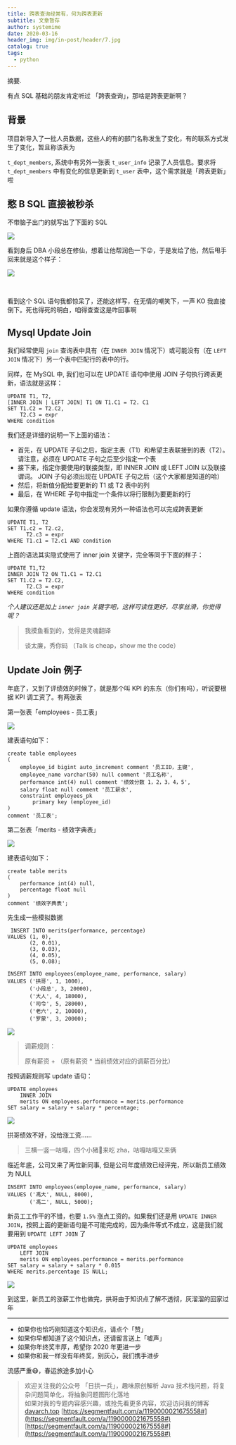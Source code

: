```yaml
---
title: 跨表查询经常有，何为跨表更新
subtitle: 文章暂存
author: systemime
date: 2020-03-16
header_img: img/in-post/header/7.jpg
catalog: true
tags:
  - python
---
```

摘要.

<!-- more -->
有点 SQL 基础的朋友肯定听过 「跨表查询」，那啥是跨表更新啊？

## 背景

项目新导入了一批人员数据，这些人的有的部门名称发生了变化，有的联系方式发生了变化，暂且称该表为

`t_dept_members`, 系统中有另外一张表 `t_user_info` 记录了人员信息。要求将 `t_dept_members` 中有变化的信息更新到 `t_user` 表中，这个需求就是「跨表更新」啦

## 憨 B SQL 直接被秒杀

不带脑子出门的就写出了下面的 SQL

![](https://image-static.segmentfault.com/215/783/2157832158-5e376df158c3c_articlex)

看到身后 DBA 小段总在修仙，想着让他帮润色一下😜，于是发给了他，然后甩手回来就是这个样子：

![](https://image-static.segmentfault.com/353/299/3532997857-5e376df214033_articlex)

​

看到这个 SQL 语句我都惊呆了，还能这样写，在无情的嘲笑下，一声 KO 我直接倒下。死也得死的明白，咱得查查这是咋回事啊

## Mysql Update Join

我们经常使用 `join` 查询表中具有（在 `INNER JOIN` 情况下）或可能没有（在 `LEFT JOIN` 情况下）另一个表中匹配行的表中的行。

同样，在 MySQL 中, 我们也可以在 UPDATE 语句中使用 JOIN 子句执行跨表更新，语法就是这样：

    UPDATE T1, T2,
    [INNER JOIN | LEFT JOIN] T1 ON T1.C1 = T2. C1
    SET T1.C2 = T2.C2,
        T2.C3 = expr
    WHERE condition

我们还是详细的说明一下上面的语法：

-   首先，在 UPDATE 子句之后，指定主表（T1）和希望主表联接到的表（T2）。请注意，必须在 UPDATE 子句之后至少指定一个表
-   接下来，指定你要使用的联接类型，即 INNER JOIN 或 LEFT JOIN 以及联接谓词。 JOIN 子句必须出现在 UPDATE 子句之后（这个大家都是知道的哈）
-   然后，将新值分配给要更新的 T1 或 T2 表中的列
-   最后，在 WHERE 子句中指定一个条件以将行限制为要更新的行

如果你遵循 update 语法，你会发现有另外一种语法也可以完成跨表更新

    UPDATE T1, T2
    SET T1.c2 = T2.c2,
          T2.c3 = expr
    WHERE T1.c1 = T2.c1 AND condition

上面的语法其实隐式使用了 inner join 关键字，完全等同于下面的样子：

    UPDATE T1,T2
    INNER JOIN T2 ON T1.C1 = T2.C1
    SET T1.C2 = T2.C2,
          T2.C3 = expr
    WHERE condition

_个人建议还是加上 `inner join` 关键字吧，这样可读性更好，尽享丝滑，你觉得呢？_

> 我摸鱼看到的，觉得是灵魂翻译
>
> 谈太廉，秀你码 （Talk is cheap，show me the code）

## Update Join 例子

年底了，又到了评绩效的时候了，就是那个叫 KPI 的东东（你们有吗），听说要根据 KPI 调工资了。有两张表

第一张表「employees - 员工表」

![](https://image-static.segmentfault.com/222/180/2221800456-5e376df2c755d_articlex)

建表语句如下：

    create table employees
    (
        employee_id bigint auto_increment comment '员工ID，主键',
        employee_name varchar(50) null comment '员工名称',
        performance int(4) null comment '绩效分数 1，2，3，4，5',
        salary float null comment '员工薪水',
        constraint employees_pk
            primary key (employee_id)
    )
    comment '员工表';

第二张表「merits - 绩效字典表」

![](https://image-static.segmentfault.com/310/049/310049140-5e376df3701f7_articlex)

建表语句如下：

    create table merits
    (
        performance int(4) null,
        percentage float null
    )
    comment '绩效字典表';

先生成一些模拟数据

     INSERT INTO merits(performance, percentage)
    VALUES (1, 0),
           (2, 0.01),
           (3, 0.03),
           (4, 0.05),
           (5, 0.08);

    INSERT INTO employees(employee_name, performance, salary)
    VALUES ('拱哥', 1, 1000),
           ('小段总', 3, 20000),
           ('大人', 4, 18000),
           ('司令', 5, 28000),
           ('老六', 2, 10000),
           ('罗蒙', 3, 20000);

![](https://image-static.segmentfault.com/808/226/808226297-5e376df4424d6_articlex)

> 调薪规则：
>
> 原有薪资 + （原有薪资 \* 当前绩效对应的调薪百分比）

按照调薪规则写 update 语句：

    UPDATE employees
        INNER JOIN
        merits ON employees.performance = merits.performance
    SET salary = salary + salary * percentage;

![](https://image-static.segmentfault.com/337/533/3375330888-5e376df4e1bea_articlex)

拱哥绩效不好，没给涨工资......

> 三横一竖一咕嘎，四个小猪🐷来吃 zha，咕嘎咕嘎又来俩

临近年底，公司又来了两位新同事, 但是公司年度绩效已经评完，所以新员工绩效为 NULL

    INSERT INTO employees(employee_name, performance, salary)
    VALUES ('馮大', NULL, 8000),
           ('馮二', NULL, 5000);

新员工工作干的不错，也要 `1.5%` 涨点工资的。如果我们还是用 `UPDATE INNER JOIN`，按照上面的更新语句是不可能完成的，因为条件等式不成立，这是我们就要用到 `UPDATE LEFT JOIN` 了

    UPDATE employees
        LEFT JOIN
        merits ON employees.performance = merits.performance
    SET salary = salary + salary * 0.015
    WHERE merits.percentage IS NULL;

![](https://image-static.segmentfault.com/654/014/65401401-5e376df59e1ee_articlex)

到这里，新员工的涨薪工作也做完，拱哥由于知识点了解不透彻，灰溜溜的回家过年

* * *

-   如果你也恰巧刚知道这个知识点，请点个「赞」
-   如果你早都知道了这个知识点，还请留言送上「嘘声」
-   如果你年终奖丰厚，希望你 2020 年更进一步
-   如果你和我一样没有年终奖，别灰心，我们携手进步

流感严重😷，春运旅途多加小心

> 欢迎关注我的公众号 「日拱一兵」，趣味原创解析 Java 技术栈问题，将复杂问题简单化，将抽象问题图形化落地  
> 如果对我的专题内容感兴趣，或抢先看更多内容，欢迎访问我的博客 [dayarch.top](https://dayarch.top/) 
>  [https://segmentfault.com/a/1190000021675558#](https://segmentfault.com/a/1190000021675558#) 
>  [https://segmentfault.com/a/1190000021675558#](https://segmentfault.com/a/1190000021675558#)
